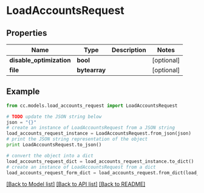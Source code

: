 # LoadAccountsRequest


## Properties
Name | Type | Description | Notes
------------ | ------------- | ------------- | -------------
**disable_optimization** | **bool** |  | [optional] 
**file** | **bytearray** |  | [optional] 

## Example

```python
from cc.models.load_accounts_request import LoadAccountsRequest

# TODO update the JSON string below
json = "{}"
# create an instance of LoadAccountsRequest from a JSON string
load_accounts_request_instance = LoadAccountsRequest.from_json(json)
# print the JSON string representation of the object
print LoadAccountsRequest.to_json()

# convert the object into a dict
load_accounts_request_dict = load_accounts_request_instance.to_dict()
# create an instance of LoadAccountsRequest from a dict
load_accounts_request_form_dict = load_accounts_request.from_dict(load_accounts_request_dict)
```
[[Back to Model list]](../README.md#documentation-for-models) [[Back to API list]](../README.md#documentation-for-api-endpoints) [[Back to README]](../README.md)


